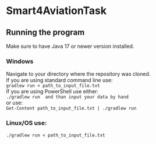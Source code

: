 # Smart4AviationTask
## Running the program
Make sure to have Java 17 or newer version installed.
### Windows
Navigate to your directory where the repository was cloned. \
If you are using standard command line use: \
```gradlew run < path_to_input_file.txt``` \
If you are using PowerShell use either: \
```./gradlew run  and than input your data by hand``` \
or use: \
```Get-Content path_to_input_file.txt | ./gradlew run```
### Linux/OS use:
```./gradlew run < path_to_input_file.txt```
